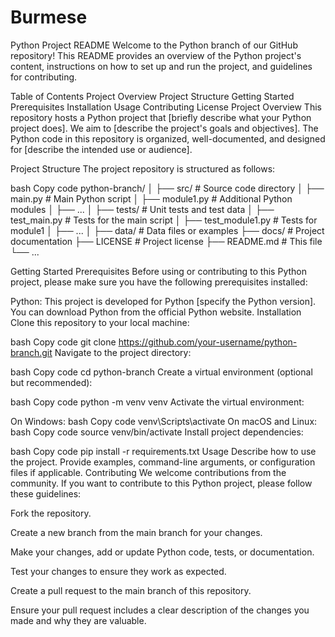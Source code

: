 # Burmese
Python Project README
Welcome to the Python branch of our GitHub repository! This README provides an overview of the Python project's content, instructions on how to set up and run the project, and guidelines for contributing.

Table of Contents
Project Overview
Project Structure
Getting Started
Prerequisites
Installation
Usage
Contributing
License
Project Overview
This repository hosts a Python project that [briefly describe what your Python project does]. We aim to [describe the project's goals and objectives]. The Python code in this repository is organized, well-documented, and designed for [describe the intended use or audience].

Project Structure
The project repository is structured as follows:

bash
Copy code
python-branch/
│
├── src/                # Source code directory
│   ├── main.py         # Main Python script
│   ├── module1.py      # Additional Python modules
│   ├── ...
│
├── tests/              # Unit tests and test data
│   ├── test_main.py    # Tests for the main script
│   ├── test_module1.py # Tests for module1
│   ├── ...
│
├── data/               # Data files or examples
├── docs/               # Project documentation
├── LICENSE             # Project license
├── README.md           # This file
└── ...

Getting Started
Prerequisites
Before using or contributing to this Python project, please make sure you have the following prerequisites installed:

Python: This project is developed for Python [specify the Python version]. You can download Python from the official Python website.
Installation
Clone this repository to your local machine:

bash
Copy code
git clone https://github.com/your-username/python-branch.git
Navigate to the project directory:

bash
Copy code
cd python-branch
Create a virtual environment (optional but recommended):

bash
Copy code
python -m venv venv
Activate the virtual environment:

On Windows:
bash
Copy code
venv\Scripts\activate
On macOS and Linux:
bash
Copy code
source venv/bin/activate
Install project dependencies:

bash
Copy code
pip install -r requirements.txt
Usage
Describe how to use the project. Provide examples, command-line arguments, or configuration files if applicable.
Contributing
We welcome contributions from the community. If you want to contribute to this Python project, please follow these guidelines:

Fork the repository.

Create a new branch from the main branch for your changes.

Make your changes, add or update Python code, tests, or documentation.

Test your changes to ensure they work as expected.

Create a pull request to the main branch of this repository.

Ensure your pull request includes a clear description of the changes you made and why they are valuable.